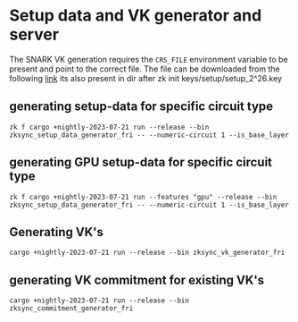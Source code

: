 # Setup data and VK generator and server

The SNARK VK generation requires the `CRS_FILE` environment variable to be present and point to the correct file. The
file can be downloaded from the following
[link](https://storage.googleapis.com/matterlabs-setup-keys-us/setup-keys/setup_2^26.key) its also present in dir after
zk init keys/setup/setup_2^26.key

## generating setup-data for specific circuit type

`zk f cargo +nightly-2023-07-21 run --release --bin zksync_setup_data_generator_fri -- --numeric-circuit 1 --is_base_layer`

## generating GPU setup-data for specific circuit type

`zk f cargo +nightly-2023-07-21 run --features "gpu" --release --bin zksync_setup_data_generator_fri -- --numeric-circuit 1 --is_base_layer`

## Generating VK's

`cargo +nightly-2023-07-21 run --release --bin zksync_vk_generator_fri`

## generating VK commitment for existing VK's

`cargo +nightly-2023-07-21 run --release --bin zksync_commitment_generator_fri`
